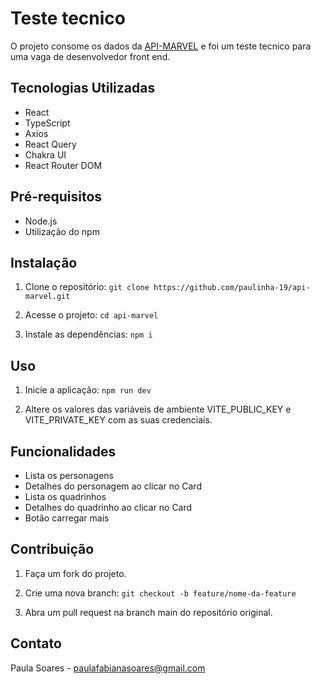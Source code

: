 # Teste tecnico

O projeto consome os dados da <a target="_blank" href="https://developer.marvel.com/">API-MARVEL<a/> e foi um teste tecnico para uma vaga de desenvolvedor front end.

## Tecnologias Utilizadas
  
- React
- TypeScript
- Axios
- React Query
- Chakra UI
- React Router DOM

## Pré-requisitos

- Node.js
- Utilização do npm

## Instalação

1. Clone o repositório:
```git clone https://github.com/paulinha-19/api-marvel.git```

2. Acesse o projeto:
```cd api-marvel```
  
3. Instale as dependências:
```npm i```
    
## Uso
  
1. Inicie a aplicação:
```npm run dev```
  
2.  Altere os valores das variáveis de ambiente VITE_PUBLIC_KEY e VITE_PRIVATE_KEY com as suas credenciais. 


## Funcionalidades
  
- Lista os personagens
- Detalhes do personagem ao clicar no Card
- Lista os quadrinhos
- Detalhes do quadrinho ao clicar no Card
- Botão carregar mais
  
## Contribuição

1. Faça um fork do projeto.
  
2. Crie uma nova branch:
```git checkout -b feature/nome-da-feature```
  
3. Abra um pull request na branch main do repositório original.
  
## Contato

Paula Soares - paulafabianasoares@gmail.com
 


